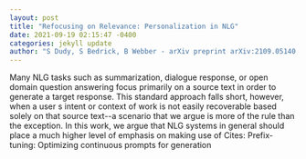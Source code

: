 ```yaml
--- 
layout: post 
title: "Refocusing on Relevance: Personalization in NLG" 
date: 2021-09-19 02:15:47 -0400 
categories: jekyll update 
author: "S Dudy, S Bedrick, B Webber - arXiv preprint arXiv:2109.05140, 2021" 
--- 
```

Many NLG tasks such as summarization, dialogue response, or open domain question answering focus primarily on a source text in order to generate a target response. This standard approach falls short, however, when a user s intent or context of work is not easily recoverable based solely on that source text--a scenario that we argue is more of the rule than the exception. In this work, we argue that NLG systems in general should place a much higher level of emphasis on making use of Cites: Prefix-tuning: Optimizing continuous prompts for generation